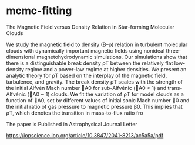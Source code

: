 # mcmc-fitting

The Magnetic Field versus Density Relation in Star-forming Molecular Clouds


We study the magnetic field to density (B–ρ) relation in turbulent molecular clouds with dynamically important
magnetic fields using nonideal three-dimensional magnetohydrodynamic simulations. Our simulations show that
there is a distinguishable break density ρT between the relatively flat low-density regime and a power-law regime at
higher densities. We present an analytic theory for ρT based on the interplay of the magnetic field, turbulence, and
gravity. The break density ρT scales with the strength of the initial Alfvén Mach number A0 for sub-Alfvénic
(A0 < 1) and trans-Alfvénic (A0 ~ 1) clouds. We fit the variation of ρT for model clouds as a function of
A0, set by different values of initial sonic Mach number 0 and the initial ratio of gas pressure to magnetic
pressure β0. This implies that ρT, which denotes the transition in mass-to-flux ratio fro

The paper is Published in Astrophysical Journal Letter

https://iopscience.iop.org/article/10.3847/2041-8213/ac5a5a/pdf
